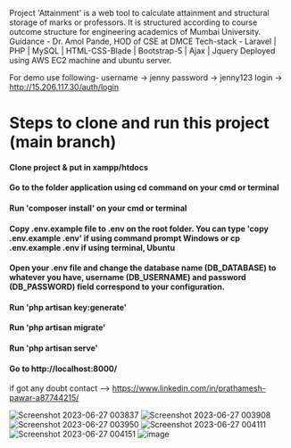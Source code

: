 

Project 'Attainment' is a web tool to calculate attainment and structural storage of marks or professors. It is structured according to course outcome structure for engineering academics of Mumbai University.
Guidance - Dr. Amol Pande, HOD of CSE at DMCE
Tech-stack - Laravel | PHP | MySQL | HTML-CSS-Blade | Bootstrap-5 | Ajax | Jquery
Deployed using AWS EC2 machine and ubuntu server.

For demo use following-
username -> jenny 
password -> jenny123
login -> http://15.206.117.30/auth/login



# Steps to clone and run this project (main branch)
#### Clone project & put in xampp/htdocs
#### Go to the folder application using cd command on your cmd or terminal
#### Run 'composer install' on your cmd or terminal
#### Copy .env.example file to .env on the root folder. You can type 'copy .env.example .env' if using command prompt Windows or cp .env.example .env if using terminal, Ubuntu
#### Open your .env file and change the database name (DB_DATABASE) to whatever you have, username (DB_USERNAME) and password (DB_PASSWORD) field correspond to your configuration.
#### Run 'php artisan key:generate'
#### Run 'php artisan migrate'
#### Run 'php artisan serve'
#### Go to http://localhost:8000/

if got any doubt contact --> https://www.linkedin.com/in/prathamesh-pawar-a87744215/




![Screenshot 2023-06-27 003837](https://github.com/PrathameshPawar119/attainment/assets/104665278/d9c03698-ea04-4bc0-bc4a-95862729f57f)
![Screenshot 2023-06-27 003908](https://github.com/PrathameshPawar119/attainment/assets/104665278/176d78d8-131d-4f06-9ab7-4d1346f64016)
![Screenshot 2023-06-27 003950](https://github.com/PrathameshPawar119/attainment/assets/104665278/7bf58ce0-e4d0-4917-9934-581b0c4859db)
![Screenshot 2023-06-27 004111](https://github.com/PrathameshPawar119/attainment/assets/104665278/1784b377-16e7-4bdf-8a63-e3169e27d04a)
![Screenshot 2023-06-27 004151](https://github.com/PrathameshPawar119/attainment/assets/104665278/f7234c4c-e81b-4d19-a0a8-e7aa57526642)
![image](https://github.com/PrathameshPawar119/attainment/assets/104665278/c31706d3-f8eb-422f-b1f0-4b6b8f61d3a9)

